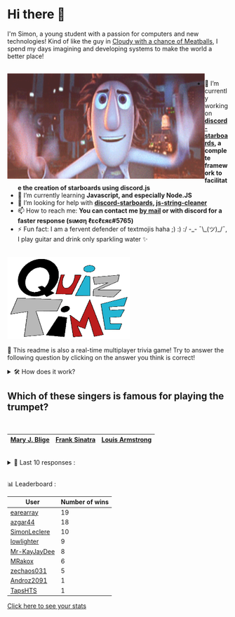 # Hi there 👋

I'm Simon, a young student with a passion for computers and new technologies!
Kind of like the guy in [Cloudy with a chance of Meatballs](https://www.youtube.com/watch?v=dQw4w9WgXcQ), I spend my days imagining and developing systems to make the world a better place!

<br>

<img width="450" height="240" src="./assets/cloudyWithAChanceOfMeatBalls.gif" align=left>

- 🔭 I’m currently working on **[discord-starboards](https://github.com/SimonLeclere/discord-starboards), a complete framework to facilitate the creation of starboards using discord.js**
- 🌱 I’m currently learning **Javascript, and especially Node.JS**
- 🤔 I’m looking for help with **[discord-starboards](https://github.com/SimonLeclere/discord-starboards), [js-string-cleaner](https://github.com/SimonLeclere/Js-String-Cleaner)**
- 📫 How to reach me: **You can contact me [by mail](mailto:simon-leclere@orange.fr) or with discord for a faster response (sιмση ℓεcℓεяε#5765)**
- ⚡ Fun fact: I am a fervent defender of textmojis haha ;) :) :/ -\_- ¯\\\_(ツ)\_/¯, I play guitar and drink only sparkling water ✨

<br>

<img width="280" height="187" src="./assets/quizTime.gif">

<br>

🎲 This readme is also a real-time multiplayer trivia game! Try to answer the following question by clicking on the answer you think is correct!
<details>
  <summary>🛠️ How does it work?</summary>
  Each answer is a link to a pre-filled issue. When you press "Submit new issue", it triggers a Github action workflow that compares your answer with the correct answer, finds a new question and updates the readme.md file. Not bad huh?! This whole process only takes about 20 seconds!
</details>

## Which of these singers is famous for playing the trumpet?

<br>

| [Mary J. Blige](https://github.com/SimonLeclere/SimonLeclere/issues/new?title=quiz%7C3664%7CMary%20J.%20Blige&body=Just%20click%20'Submit%20new%20issue'.) | [Frank Sinatra](https://github.com/SimonLeclere/SimonLeclere/issues/new?title=quiz%7C3664%7CFrank%20Sinatra&body=Just%20click%20'Submit%20new%20issue'.) | [Louis Armstrong](https://github.com/SimonLeclere/SimonLeclere/issues/new?title=quiz%7C3664%7CLouis%20Armstrong&body=Just%20click%20'Submit%20new%20issue'.) |
| - | - | - | 

<br>

<details>
  <summary>📒 Last 10 responses :</summary>

- **SimonLeclere** answered **True** to `The S in Harry S. Truman stands for "Samuel".` (Wrong answer)
- **SimonLeclere** answered **the government** to `Who is considered the owner of a 'publicly held' company?` (Wrong answer)
- **SimonLeclere** answered **John F. Enders** to `Who developed the first successful polio vaccine in the 1950s?` (Wrong answer)
- **earearray** answered **Perturbator** to `Who is the artist of the recent new album the Uncanny Valley?` (Good answer)
- **earearray** answered **U.N. Owen Was Her** to `In Touhou: Embodiment of Scarlet Devil, what song plays during Flandre Scarlet&#039;s boss fight?` (Good answer)
- **earearray** answered **True** to `The capital of the US State Ohio is the city of Chillicothe.` (Wrong answer)
- **earearray** answered **Wales** to `Which UK country features a dragon on their flag?` (Good answer)
- **earearray** answered **Stromboli** to `Which of these culinary terms is also the name of an active volcano?` (Good answer)
- **earearray** answered **Scorpion** to `Which animal features on the logo for Abarth, the motorsport division of Fiat?` (Good answer)
- **earearray** answered **Reiner Knizia** to `The board game "Ra" was designed by which designer? ` (Good answer)

</details>

<br>

📊 Leaderboard :

| User | Number of wins |
|-|-|
| [earearray](https://github.com/earearray) | 19 |
| [azgar44](https://github.com/azgar44) | 18 |
| [SimonLeclere](https://github.com/SimonLeclere) | 10 |
| [lowlighter](https://github.com/lowlighter) | 9 |
| [Mr-KayJayDee](https://github.com/Mr-KayJayDee) | 8 |
| [MRakox](https://github.com/MRakox) | 6 |
| [zechaos031](https://github.com/zechaos031) | 5 |
| [Androz2091](https://github.com/Androz2091) | 1 |
| [TapsHTS](https://github.com/TapsHTS) | 1 |

[Click here to see your stats](https://github.com/SimonLeclere/SimonLeclere/issues/new?title=MyStats&body=Just%20click%20%27Submit%20new%20issue%27.)